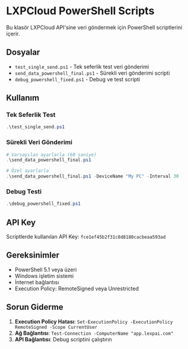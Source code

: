 # LXPCloud PowerShell Scripts

Bu klasör LXPCloud API'sine veri göndermek için PowerShell scriptlerini içerir.

## Dosyalar

- `test_single_send.ps1` - Tek seferlik test veri gönderimi
- `send_data_powershell_final.ps1` - Sürekli veri gönderimi scripti
- `debug_powershell_fixed.ps1` - Debug ve test scripti

## Kullanım

### Tek Seferlik Test
```powershell
.\test_single_send.ps1
```

### Sürekli Veri Gönderimi
```powershell
# Varsayılan ayarlarla (60 saniye)
.\send_data_powershell_final.ps1

# Özel ayarlarla
.\send_data_powershell_final.ps1 -DeviceName "My PC" -Interval 30
```

### Debug Testi
```powershell
.\debug_powershell_fixed.ps1
```

## API Key

Scriptlerde kullanılan API Key: `fce1ef45b2f31c8d8180cacbeaa593ad`

## Gereksinimler

- PowerShell 5.1 veya üzeri
- Windows işletim sistemi
- İnternet bağlantısı
- Execution Policy: RemoteSigned veya Unrestricted

## Sorun Giderme

1. **Execution Policy Hatası**: `Set-ExecutionPolicy -ExecutionPolicy RemoteSigned -Scope CurrentUser`
2. **Ağ Bağlantısı**: `Test-Connection -ComputerName "app.lexpai.com"`
3. **API Bağlantısı**: Debug scriptini çalıştırın 